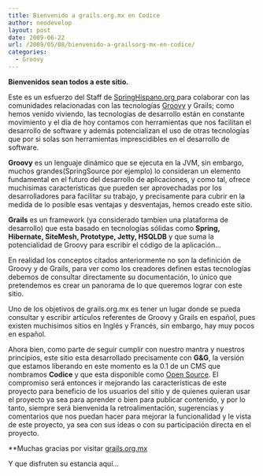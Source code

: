 ```yaml
---
title: Bienvenido a grails.org.mx en Codice
author: neodevelop
layout: post
date: 2009-06-22
url: /2009/05/08/bienvenido-a-grailsorg-mx-en-codice/
categories:
  - Groovy
---
```

**Bienvenidos sean todos a este sitio.**

Este es un esfuerzo del Staff de [SpringHispano.org ][1]para colaborar con las comunidades relacionadas con las tecnolog&iacute;as [Groovy][2] y Grails; como hemos venido viviendo, las tecnolog&iacute;as de desarrollo est&aacute;n en constante movimiento y el d&iacute;a de hoy contamos con herramientas que nos facilitan el desarrollo de software y adem&aacute;s potencializan el uso de otras tecnolog&iacute;as que por si solas son herramientas imprescidibles en el desarrollo de software.

**Groovy** es un lenguaje din&aacute;mico que se ejecuta en la JVM, sin embargo, muchos grandes(SpringSource por ejemplo) lo consideran un elemento fundamental en el futuro del desarrollo de aplicaciones, y como tal, ofrece muchisimas caracter&iacute;sticas que pueden ser aprovechadas por los desarrolladores para facilitar su trabajo, y precisamente para cubrir en la medida de lo posible esas ventajas y desventajas, hemos creado este sitio.

**Grails** es un framework (ya considerado tambien una plataforma de desarrollo) que esta basado en tecnolog&iacute;as s&oacute;lidas como **Spring, Hibernate, SiteMesh, Prototype, Jetty, HSQLDB** y que suma la potencialidad de Groovy para escribir el c&oacute;digo de la aplicaci&oacute;n&#8230;

En realidad los conceptos citados anteriormente no son la definici&oacute;n de Groovy y de Grails, para ver como los creadores definen estas tecnolog&iacute;as debemos de consultar directamente su documentaci&oacute;n, lo &uacute;nico que pretendemos es crear un panorama de lo que queremos lograr con este sitio.

Uno de los objetivos de grails.org.mx es tener un lugar donde se pueda consultar y escribir art&iacute;culos referentes de Groovy y Grails en espa&ntilde;ol, pues existen muchisimos sitios en Ingl&eacute;s y Franc&eacute;s, sin embargo, hay muy pocos en espa&ntilde;ol.

Ahora bien, como parte de seguir cumplir con nuestro mantra y nuestros principios, este sitio esta desarrollado precisamente con **G&G**, la versi&oacute;n que estamos liberando en este momento es la 0.1 de un CMS que nombramos **Codice** y que esta disponible como <span style='text-decoration: underline;'>Open Source</span>. El compromiso ser&aacute; entonces ir mejorando las caracter&iacute;sticas de este proyecto para beneficio de los usuarios del sitio y de quienes quieran usar el proyecto ya sea para aprender o bien para publicar contenido, y por lo tanto, siempre ser&aacute; bienvenida la retroalimentaci&oacute;n, sugerencias y comentarios que nos puedan hacer para mejorar la funcionalidad y le vista de este proyecto, ya sea con sus ideas o con su participaci&oacute;n directa en el proyecto.

**Muchas gracias por visitar <span style='text-decoration: underline;'>grails.org.mx</span></p> 

Y que disfruten su estancia aqu&iacute;&#8230;</strong>

 [1]: http://SpringHispano.org
 [2]: http://groovy.codehaus.org